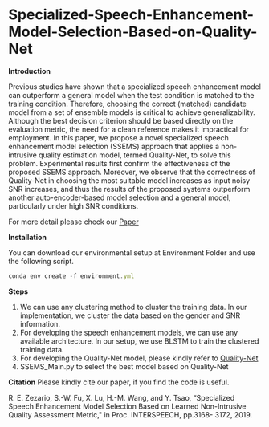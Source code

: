 # Specialized-Speech-Enhancement-Model-Selection-Based-on-Quality-Net
**Introduction**

Previous studies have shown that a specialized speech enhancement model can outperform a general model when the test condition is matched to the training condition. Therefore, choosing the correct (matched) candidate model from a set of ensemble models is critical to achieve generalizability. Although the best decision criterion should be based directly on the evaluation metric, the need for a clean reference makes it impractical for employment. In this paper, we propose a novel specialized speech enhancement model selection (SSEMS) approach that applies a non-intrusive quality estimation model, termed Quality-Net, to solve this problem. Experimental results first confirm the effectiveness of the proposed SSEMS approach. Moreover, we observe that the correctness of Quality-Net in choosing the most suitable model increases as input noisy SNR increases, and thus the results of the proposed systems outperform another auto-encoder-based model selection and a general model, particularly under high SNR conditions. 

For more detail please check our <a href="https://www.isca-speech.org/archive_v0/Interspeech_2019/pdfs/2425.pdf" target="_blank">Paper</a>

**Installation**

You can download our environmental setup at Environment Folder and use the following script.
```js
conda env create -f environment.yml
```
**Steps**
1. We can use any clustering method to cluster the training data. In our implementation, we cluster the data based on the gender and SNR information. 
2. For developing the speech enhancement models, we can use any available architecture. In our setup, we use BLSTM to train the clustered training data.
3. For developing the Quality-Net model, please kindly refer to <a href="https://github.com/JasonSWFu/Quality-Net" target="Quality-Net">Quality-Net</a>
4. SSEMS_Main.py to select the best model based on Quality-Net

**Citation**
Please kindly cite our paper, if you find the code is useful.

<a id="1"></a> 
R. E. Zezario, S.-W. Fu, X. Lu, H.-M. Wang, and Y. Tsao, “Specialized
Speech Enhancement Model Selection Based on Learned Non-Intrusive Quality Assessment Metric," in Proc. INTERSPEECH, pp.3168-
3172, 2019.

